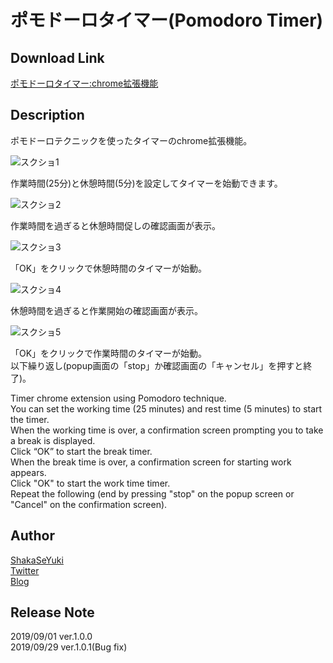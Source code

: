 ポモドーロタイマー(Pomodoro Timer)
====

## Download Link
[ポモドーロタイマー:chrome拡張機能](https://chrome.google.com/webstore/detail/%E3%83%9D%E3%83%A2%E3%83%89%E3%83%BC%E3%83%AD%E3%82%BF%E3%82%A4%E3%83%9E%E3%83%BCpomodoro-timer/lpfaeeoapaaljlcgaifnahimgbocleeb?hl=ja)

## Description
ポモドーロテクニックを使ったタイマーのchrome拡張機能。  

![スクショ1](https://user-images.githubusercontent.com/51036071/64066949-2799ec80-cc5b-11e9-922d-551cd95f3433.png)

作業時間(25分)と休憩時間(5分)を設定してタイマーを始動できます。  

![スクショ2](https://user-images.githubusercontent.com/51036071/64066984-aa22ac00-cc5b-11e9-8ea2-e167325d9a76.png)

作業時間を過ぎると休憩時間促しの確認画面が表示。  

![スクショ3](https://user-images.githubusercontent.com/51036071/64066989-c9213e00-cc5b-11e9-9dee-d4a22e5b4965.png)

「OK」をクリックで休憩時間のタイマーが始動。  

![スクショ4](https://user-images.githubusercontent.com/51036071/64067009-0685cb80-cc5c-11e9-9daf-48249e627ae4.png)

休憩時間を過ぎると作業開始の確認画面が表示。  

![スクショ5](https://user-images.githubusercontent.com/51036071/64067015-274e2100-cc5c-11e9-8e9b-c71443a3626f.png)

「OK」をクリックで作業時間のタイマーが始動。  
以下繰り返し(popup画面の「stop」か確認画面の「キャンセル」を押すと終了)。

Timer chrome extension using Pomodoro technique.  
You can set the working time (25 minutes) and rest time (5 minutes) to start the timer.  
When the working time is over, a confirmation screen prompting you to take a break is displayed.  
Click “OK” to start the break timer.  
When the break time is over, a confirmation screen for starting work appears.  
Click "OK" to start the work time timer.  
Repeat the following (end by pressing "stop" on the popup screen or "Cancel" on the confirmation screen).

## Author
[ShakaSeYuki](https://github.com/ShakaSeYuki)  
[Twitter](https://twitter.com/ShakaSeYuki)  
[Blog](https://mac-like.com/)  

## Release Note
2019/09/01 ver.1.0.0  
2019/09/29 ver.1.0.1(Bug fix)